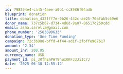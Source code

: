 ```yaml
---
id: 798294e4-ca45-4aee-a0b1-cc8986f04adb
blueprint: donation
title: donation_432fff7e-9b26-442c-ae25-70afab5c69e6
donor_name: 737c5b67-d734-4d6d-9a07-86517d259cdd
email: asha.sarella@gmail.com
phone_number: '2583699633'
donation_type: 'One Time Funding'
campaign: 72c3b988-bffd-4f44-ad1f-2fbffe907617
amount: '2.34'
amount_inr: 200.05
currency_name: USD
payment_id: pi_3RfhEnPWT9hux0KF33JiICrJ
date: '2025-06-30 12:55:12'
---
```

